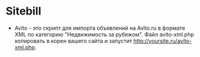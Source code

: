 # Sitebill
* Avito - это скрипт для импорта объявлений на Avito.ru в формате XML по категорию "Недвижимость за рубежом". Файл avito-xml.php копировать в корен  вашего сайта и запустит http://yoursite.ru/avito-xml.php. 
